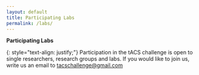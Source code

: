 ```yaml
---
layout: default
title: Participating Labs
permalink: /labs/
---
```


**Participating Labs**

{: style="text-align: justify;"}
Participation in the tACS challenge is open to single researchers, research groups and labs. If you would like to join us, write us an email to [tacschallenge@gmail.com](mailto:tacschallenge@gmail.com)
